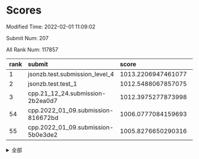 # Scores

Modified Time: 2022-02-01 11:09:02

Submit Num: 207

All Rank Num: 117857

| rank |               submit               |       score        |       sigma        | pk_num |
| :--- | :--------------------------------- | :----------------- | :----------------- | :----- |
| 1    | jsonzb.test.submission_level_4     | 1013.2206947461077 | 0.795129966036429  | 2275   |
| 2    | jsonzb.test.test_1                 | 1012.5488067857075 | 0.7902934108153644 | 2276   |
| 3    | cpp.21_12_24.submission-2b2ea0d7   | 1012.3975277873998 | 0.7763045090782925 | 2281   |
| 54   | cpp.2022_01_09.submission-816672bd | 1006.0777084159693 | 0.7290295998595901 | 2278   |
| 55   | cpp.2022_01_09.submission-5b0e3de2 | 1005.8276650290316 | 0.726279443776613  | 2273   |


<details>
<summary>全部</summary>

| rank |                 submit                 |       score        |       sigma        | pk_num |
| :--- | :------------------------------------- | :----------------- | :----------------- | :----- |
| 1    | jsonzb.test.submission_level_4         | 1013.2206947461077 | 0.795129966036429  | 2275   |
| 2    | jsonzb.test.test_1                     | 1012.5488067857075 | 0.7902934108153644 | 2276   |
| 3    | cpp.21_12_24.submission-2b2ea0d7       | 1012.3975277873998 | 0.7763045090782925 | 2281   |
| 4    | gobigger.level_3.submission_level_3_35 | 1011.6875164531648 | 0.7921820522000688 | 2276   |
| 5    | gobigger.level_3.submission_level_3_14 | 1011.642956970496  | 0.7816280034442151 | 2274   |
| 6    | gobigger.level_3.submission_level_3_25 | 1011.5571382751333 | 0.7670575749180748 | 2281   |
| 7    | gobigger.level_3.submission_level_3_2  | 1011.5175450918873 | 0.7883061585752892 | 2279   |
| 8    | gobigger.level_3.submission_level_3_18 | 1011.4579221915214 | 0.7558168226163324 | 2276   |
| 9    | gobigger.level_3.submission_level_3_36 | 1011.192623358014  | 0.7761562011678325 | 2277   |
| 10   | gobigger.level_3.submission_level_3_42 | 1011.0293349775372 | 0.7593629363136453 | 2273   |
| 11   | gobigger.level_3.submission_level_3_0  | 1010.9474501871288 | 0.8045445589353046 | 2278   |
| 12   | gobigger.level_3.submission_level_3_23 | 1010.8813944215383 | 0.7818011725494812 | 2280   |
| 13   | gobigger.level_3.submission_level_3_39 | 1010.8693917590047 | 0.7615166406995986 | 2275   |
| 14   | gobigger.level_3.submission_level_3_6  | 1010.849322765495  | 0.7386452255901933 | 2280   |
| 15   | gobigger.level_3.submission_level_3_9  | 1010.5603027373801 | 0.7593730905972156 | 2278   |
| 16   | gobigger.level_3.submission_level_3_1  | 1010.5082186754712 | 0.7659332945342692 | 2276   |
| 17   | gobigger.level_3.submission_level_3_26 | 1010.4788110215201 | 0.7709831750349375 | 2272   |
| 18   | gobigger.level_3.submission_level_3_49 | 1010.4272791204364 | 0.7891937049428348 | 2275   |
| 19   | gobigger.level_3.submission_level_3_31 | 1010.3597766263716 | 0.7659207084777391 | 2282   |
| 20   | gobigger.level_3.submission_level_3_37 | 1010.334584255167  | 0.7619288097298231 | 2277   |
| 21   | gobigger.level_3.submission_level_3_29 | 1010.3239203141172 | 0.7585463573613846 | 2277   |
| 22   | gobigger.level_3.submission_level_3_13 | 1010.1199568563393 | 0.7766405893899113 | 2281   |
| 23   | gobigger.level_3.submission_level_3_16 | 1010.1159979814108 | 0.7546838033762354 | 2279   |
| 24   | gobigger.level_3.submission_level_3_11 | 1010.1026831161346 | 0.7784908250414688 | 2281   |
| 25   | gobigger.level_3.submission_level_3_40 | 1010.0534816992027 | 0.7473585021374655 | 2278   |
| 26   | gobigger.level_3.submission_level_3_19 | 1009.8727362617776 | 0.7577071179179211 | 2277   |
| 27   | gobigger.level_3.submission_level_3_45 | 1009.7981052477085 | 0.7591892699694223 | 2277   |
| 28   | gobigger.level_3.submission_level_3_3  | 1009.7817386491129 | 0.7465787767436016 | 2281   |
| 29   | gobigger.level_3.submission_level_3_15 | 1009.7541030090784 | 0.7293978494931305 | 2278   |
| 30   | gobigger.level_3.submission_level_3_38 | 1009.7421066152843 | 0.7652872570262911 | 2282   |
| 31   | gobigger.level_3.submission_level_3_10 | 1009.6131976154086 | 0.7613292013493562 | 2278   |
| 32   | gobigger.level_3.submission_level_3_33 | 1009.609306031402  | 0.7390545575417863 | 2285   |
| 33   | gobigger.level_3.submission_level_3_30 | 1009.605266229274  | 0.7492454594482963 | 2279   |
| 34   | gobigger.level_3.submission_level_3_34 | 1009.5907701876406 | 0.7605105762062597 | 2273   |
| 35   | gobigger.level_3.submission_level_3_48 | 1009.5447342599002 | 0.7480975649447243 | 2278   |
| 36   | gobigger.level_3.submission_level_3_43 | 1009.4906562579181 | 0.7550600647519206 | 2277   |
| 37   | gobigger.level_3.submission_level_3_47 | 1009.4818607572382 | 0.7251618525754597 | 2280   |
| 38   | gobigger.level_3.submission_level_3_7  | 1009.3493773080686 | 0.7551898629960833 | 2285   |
| 39   | gobigger.level_3.submission_level_3_24 | 1009.2861191722975 | 0.7541032975717533 | 2272   |
| 40   | gobigger.level_3.submission_level_3_44 | 1009.2720429239555 | 0.7341552355964913 | 2278   |
| 41   | gobigger.level_3.submission_level_3_20 | 1009.2520023946314 | 0.7484769607424299 | 2284   |
| 42   | gobigger.level_3.submission_level_3_8  | 1009.1047225874339 | 0.7505031881715578 | 2279   |
| 43   | gobigger.level_3.submission_level_3_32 | 1009.1009539724866 | 0.755005213440095  | 2279   |
| 44   | gobigger.level_3.submission_level_3_41 | 1009.0815078710585 | 0.7465135766746058 | 2277   |
| 45   | gobigger.level_3.submission_level_3_21 | 1009.0506814628629 | 0.7904680024050699 | 2280   |
| 46   | gobigger.level_3.submission_level_3_5  | 1008.9576350234439 | 0.7397417503638659 | 2278   |
| 47   | gobigger.level_3.submission_level_3_4  | 1008.9534596035505 | 0.7331779680001277 | 2279   |
| 48   | gobigger.level_3.submission_level_3_46 | 1008.9486124629734 | 0.7353018188208422 | 2276   |
| 49   | gobigger.level_3.submission_level_3_27 | 1008.8340455929936 | 0.7458877609528661 | 2277   |
| 50   | gobigger.level_3.submission_level_3_17 | 1008.8013538665102 | 0.7430487170546783 | 2279   |
| 51   | gobigger.level_3.submission_level_3_22 | 1008.6281928718535 | 0.7581806305408878 | 2279   |
| 52   | gobigger.level_3.submission_level_3_12 | 1008.2390198599156 | 0.7273526086657072 | 2281   |
| 53   | gobigger.level_3.submission_level_3_28 | 1007.7645653909028 | 0.7252947589504277 | 2278   |
| 54   | cpp.2022_01_09.submission-816672bd     | 1006.0777084159693 | 0.7290295998595901 | 2278   |
| 55   | cpp.2022_01_09.submission-5b0e3de2     | 1005.8276650290316 | 0.726279443776613  | 2273   |
| 56   | gobigger.level_1.submission_level_1_47 | 1005.1795980568136 | 0.7354115235195301 | 2281   |
| 57   | gobigger.level_1.submission_level_1_21 | 1004.9048793479757 | 0.7385002443431876 | 2279   |
| 58   | gobigger.level_1.submission_level_1_41 | 1004.8438000450785 | 0.7271401176519229 | 2279   |
| 59   | gobigger.level_1.submission_level_1_17 | 1004.7517632474928 | 0.7113015460046364 | 2277   |
| 60   | gobigger.level_1.submission_level_1_1  | 1004.6473695553003 | 0.720363926519396  | 2271   |
| 61   | gobigger.level_1.submission_level_1_15 | 1004.3857246263341 | 0.7175627122588708 | 2276   |
| 62   | gobigger.level_1.submission_level_1_46 | 1004.2394175766897 | 0.7294029547323224 | 2280   |
| 63   | gobigger.level_1.submission_level_1_2  | 1004.2214229222731 | 0.7104885972090229 | 2274   |
| 64   | gobigger.level_1.submission_level_1_6  | 1004.1126330505418 | 0.7146701484197701 | 2280   |
| 65   | gobigger.level_1.submission_level_1_29 | 1004.0886152228146 | 0.7174536970718757 | 2281   |
| 66   | gobigger.level_1.submission_level_1_45 | 1003.9571713594801 | 0.7057952781831307 | 2280   |
| 67   | gobigger.level_1.submission_level_1_20 | 1003.896374943301  | 0.7180516111632179 | 2273   |
| 68   | gobigger.level_1.submission_level_1_10 | 1003.8940456687507 | 0.7215659394492994 | 2280   |
| 69   | gobigger.level_1.submission_level_1_8  | 1003.600191987966  | 0.7126895301043764 | 2276   |
| 70   | gobigger.level_1.submission_level_1_37 | 1003.5681825546891 | 0.7283506363299866 | 2280   |
| 71   | gobigger.level_1.submission_level_1_18 | 1003.5102443808624 | 0.7148325909925619 | 2280   |
| 72   | gobigger.level_1.submission_level_1_12 | 1003.5028679872914 | 0.7148623734892244 | 2279   |
| 73   | gobigger.level_1.submission_level_1_33 | 1003.4928405869776 | 0.7148405355404492 | 2276   |
| 74   | gobigger.level_1.submission_level_1_3  | 1003.4130937549256 | 0.713514524383775  | 2277   |
| 75   | gobigger.level_1.submission_level_1_44 | 1003.365657801701  | 0.7214996754719623 | 2277   |
| 76   | gobigger.level_1.submission_level_1_5  | 1003.2627413482691 | 0.7038946654696526 | 2277   |
| 77   | gobigger.level_1.submission_level_1_40 | 1003.2121703746274 | 0.7236773002038737 | 2274   |
| 78   | gobigger.level_1.submission_level_1_7  | 1003.1931698932411 | 0.7246625284371039 | 2283   |
| 79   | gobigger.level_1.submission_level_1_22 | 1003.1723349246519 | 0.7106881477241844 | 2277   |
| 80   | gobigger.level_1.submission_level_1_31 | 1003.1050313348467 | 0.7079965953938201 | 2278   |
| 81   | gobigger.level_1.submission_level_1_24 | 1003.0952168665912 | 0.7182885924278859 | 2279   |
| 82   | gobigger.level_1.submission_level_1_43 | 1003.0540930893197 | 0.709048656951916  | 2278   |
| 83   | gobigger.level_1.submission_level_1_9  | 1002.9908242929214 | 0.7236620483403909 | 2280   |
| 84   | gobigger.level_1.submission_level_1_13 | 1002.9131918521481 | 0.7116745098694193 | 2284   |
| 85   | gobigger.level_1.submission_level_1_0  | 1002.8896718854495 | 0.7124657276058175 | 2278   |
| 86   | gobigger.level_1.submission_level_1_19 | 1002.821252191196  | 0.709355819909445  | 2277   |
| 87   | gobigger.level_1.submission_level_1_32 | 1002.8158928580076 | 0.7214020962906189 | 2276   |
| 88   | gobigger.level_1.submission_level_1_4  | 1002.80314517549   | 0.7196675844291879 | 2275   |
| 89   | gobigger.level_1.submission_level_1_27 | 1002.763181140049  | 0.719302143333301  | 2282   |
| 90   | gobigger.level_1.submission_level_1_28 | 1002.7545106517076 | 0.7063373160615808 | 2279   |
| 91   | gobigger.level_1.submission_level_1_48 | 1002.7381996243585 | 0.715580028366667  | 2279   |
| 92   | gobigger.level_1.submission_level_1_34 | 1002.7300702628    | 0.7234188689142801 | 2278   |
| 93   | gobigger.level_1.submission_level_1_30 | 1002.6957888467118 | 0.7218619564216566 | 2279   |
| 94   | gobigger.level_1.submission_level_1_23 | 1002.6412686779    | 0.7085927743327933 | 2274   |
| 95   | gobigger.level_1.submission_level_1_42 | 1002.6113928600454 | 0.7175883750520303 | 2275   |
| 96   | gobigger.level_1.submission_level_1_35 | 1002.5216980578742 | 0.7159340532749684 | 2271   |
| 97   | gobigger.level_1.submission_level_1_39 | 1002.4633380796369 | 0.7275610965720808 | 2282   |
| 98   | gobigger.level_1.submission_level_1_26 | 1002.4146349255504 | 0.7058046814179115 | 2277   |
| 99   | gobigger.level_1.submission_level_1_14 | 1002.1447589425785 | 0.7123296664581681 | 2273   |
| 100  | gobigger.level_1.submission_level_1_38 | 1002.0546241545262 | 0.7101760509399256 | 2276   |
| 101  | gobigger.level_1.submission_level_1_36 | 1001.8964891810082 | 0.7113150879267598 | 2271   |
| 102  | gobigger.level_1.submission_level_1_49 | 1001.8744350960233 | 0.7216306436647532 | 2279   |
| 103  | gobigger.level_1.submission_level_1_25 | 1001.8586689510479 | 0.7144068652957282 | 2276   |
| 104  | gobigger.level_1.submission_level_1_11 | 1001.6354577411239 | 0.7131703631042684 | 2278   |
| 105  | gobigger.level_1.submission_level_1_16 | 1001.588658412313  | 0.720231064795239  | 2275   |
| 106  | gobigger.random.submission_random_46   | 997.9828128660862  | 0.6994666390964023 | 2273   |
| 107  | gobigger.random.submission_random_37   | 997.3959264777152  | 0.7103255792072861 | 2280   |
| 108  | gobigger.random.submission_random_24   | 996.8721509511761  | 0.7088124990061379 | 2275   |
| 109  | gobigger.random.submission_random_3    | 996.7565780325463  | 0.7121520179240478 | 2281   |
| 110  | gobigger.random.submission_random_36   | 996.519723368991   | 0.7037081965065474 | 2279   |
| 111  | gobigger.random.submission_random_10   | 996.5133058718008  | 0.7113466888949405 | 2275   |
| 112  | gobigger.random.submission_random_43   | 996.4777686851672  | 0.7006249132640492 | 2278   |
| 113  | gobigger.random.submission_random_17   | 996.4344890793537  | 0.7169324488323064 | 2282   |
| 114  | gobigger.random.submission_random_16   | 996.4278297161759  | 0.6980865318830274 | 2281   |
| 115  | gobigger.random.submission_random_11   | 996.4211873025919  | 0.7149419896882802 | 2273   |
| 116  | gobigger.random.submission_random_45   | 996.4121141348651  | 0.7144018697982342 | 2274   |
| 117  | gobigger.random.submission_random_1    | 996.4104264162011  | 0.7025650328683619 | 2276   |
| 118  | gobigger.random.submission_random_23   | 996.3385760749661  | 0.7118502818039671 | 2278   |
| 119  | gobigger.random.submission_random_21   | 996.3352498701483  | 0.707348817639178  | 2278   |
| 120  | gobigger.random.submission_random_47   | 996.2952894491618  | 0.7150918597954682 | 2271   |
| 121  | gobigger.random.submission_random_48   | 996.2498552806514  | 0.6887185149099033 | 2279   |
| 122  | gobigger.random.submission_random_14   | 996.1826476203557  | 0.7108873624505329 | 2280   |
| 123  | gobigger.random.submission_random_30   | 996.1496643936358  | 0.7066982333124835 | 2277   |
| 124  | gobigger.random.submission_random_6    | 996.1287359762608  | 0.7201638507037076 | 2277   |
| 125  | gobigger.random.submission_random_8    | 996.0279944450713  | 0.7058942007157424 | 2279   |
| 126  | gobigger.random.submission_random_0    | 995.9534656855899  | 0.7113666120800479 | 2282   |
| 127  | gobigger.random.submission_random_32   | 995.9290983857362  | 0.7185689200633594 | 2278   |
| 128  | gobigger.random.submission_random_40   | 995.8479307355337  | 0.7043177244546845 | 2277   |
| 129  | gobigger.random.submission_random_31   | 995.8232999136     | 0.7190413104098049 | 2276   |
| 130  | gobigger.random.submission_random_15   | 995.8212304963893  | 0.714583971048591  | 2277   |
| 131  | gobigger.random.submission_random_33   | 995.7761904960829  | 0.716754337373142  | 2278   |
| 132  | gobigger.random.submission_random_42   | 995.731204563584   | 0.7170276445578844 | 2271   |
| 133  | gobigger.random.submission_random_41   | 995.7299142377622  | 0.7103618596268739 | 2277   |
| 134  | gobigger.random.submission_random_4    | 995.5410370537421  | 0.7098854760835077 | 2274   |
| 135  | gobigger.random.submission_random_20   | 995.5272314220522  | 0.716410598639023  | 2275   |
| 136  | gobigger.random.submission_random_2    | 995.5120504240571  | 0.6992424312321762 | 2273   |
| 137  | gobigger.random.submission_random_49   | 995.511685168109   | 0.710468377709119  | 2280   |
| 138  | gobigger.random.submission_random_28   | 995.447612571899   | 0.7178379752367484 | 2282   |
| 139  | gobigger.random.submission_random_27   | 995.4414684757483  | 0.7229613188727368 | 2281   |
| 140  | gobigger.random.submission_random_44   | 995.435757183589   | 0.7248792489204311 | 2277   |
| 141  | gobigger.random.submission_random_22   | 995.3958127745507  | 0.7200961275879969 | 2278   |
| 142  | gobigger.random.submission_random_12   | 995.3942397830558  | 0.7185037409198147 | 2274   |
| 143  | gobigger.random.submission_random_5    | 995.3293736150539  | 0.7128297921550997 | 2276   |
| 144  | gobigger.random.submission_random_9    | 995.2231043899153  | 0.7157536947034083 | 2277   |
| 145  | gobigger.random.submission_random_38   | 995.1503976676919  | 0.7167242195698106 | 2277   |
| 146  | gobigger.random.submission_random_35   | 995.1190909975318  | 0.7117044706732052 | 2281   |
| 147  | gobigger.random.submission_random_18   | 995.0014168404659  | 0.7111765348198866 | 2278   |
| 148  | gobigger.random.submission_random_19   | 994.9729605148416  | 0.7055485615313434 | 2280   |
| 149  | gobigger.random.submission_random_13   | 994.9343524814068  | 0.7071377480545251 | 2276   |
| 150  | gobigger.random.submission_random_26   | 994.8493068117419  | 0.7198126324037157 | 2279   |
| 151  | gobigger.random.submission_random_25   | 994.8252487149928  | 0.697255122997389  | 2272   |
| 152  | gobigger.random.submission_random_7    | 994.8051176474911  | 0.7281411144695846 | 2276   |
| 153  | gobigger.random.submission_random_29   | 994.4868258511791  | 0.7149655316238    | 2277   |
| 154  | gobigger.random.submission_random_39   | 994.4507095685223  | 0.7077385832117715 | 2272   |
| 155  | gobigger.random.submission_random_34   | 994.3449022255558  | 0.7231158444604824 | 2278   |
| 156  | gobigger.level_2.submission_level_2_19 | 993.7276169825861  | 0.7365893218460713 | 2271   |
| 157  | gobigger.level_2.submission_level_2_6  | 993.5688410728073  | 0.7432681325185828 | 2278   |
| 158  | gobigger.level_2.submission_level_2_17 | 993.4980701917159  | 0.7260020216018658 | 2272   |
| 159  | gobigger.level_2.submission_level_2_5  | 993.4195025068636  | 0.7384004852869398 | 2279   |
| 160  | gobigger.level_2.submission_level_2_38 | 993.4110122773835  | 0.7359401533230082 | 2273   |
| 161  | gobigger.level_2.submission_level_2_9  | 993.3267119555204  | 0.7260831671034742 | 2275   |
| 162  | gobigger.level_2.submission_level_2_18 | 993.3210468252877  | 0.7489252004533763 | 2279   |
| 163  | gobigger.level_2.submission_level_2_1  | 993.2817420893176  | 0.741338904076778  | 2278   |
| 164  | gobigger.level_2.submission_level_2_27 | 993.1655556069439  | 0.7373541863284784 | 2278   |
| 165  | gobigger.level_2.submission_level_2_43 | 993.157480378097   | 0.7401036307455645 | 2277   |
| 166  | gobigger.level_2.submission_level_2_47 | 993.1426153706975  | 0.7290750051885243 | 2279   |
| 167  | gobigger.level_2.submission_level_2_25 | 992.8927409901206  | 0.7244800912674354 | 2275   |
| 168  | gobigger.level_2.submission_level_2_45 | 992.8483053649942  | 0.7444571522400407 | 2278   |
| 169  | gobigger.level_2.submission_level_2_26 | 992.758837663747   | 0.7337851667932119 | 2279   |
| 170  | gobigger.level_2.submission_level_2_15 | 992.7156374941194  | 0.7272878736097517 | 2281   |
| 171  | gobigger.level_2.submission_level_2_34 | 992.6475238929698  | 0.7577937183718544 | 2271   |
| 172  | gobigger.level_2.submission_level_2_0  | 992.5939616505578  | 0.7487862177811487 | 2280   |
| 173  | gobigger.level_2.submission_level_2_31 | 992.5584765990544  | 0.7404856404006381 | 2279   |
| 174  | gobigger.level_2.submission_level_2_12 | 992.4265784817206  | 0.7325111190131626 | 2286   |
| 175  | gobigger.level_2.submission_level_2_41 | 992.4002537106267  | 0.7430396900483313 | 2281   |
| 176  | gobigger.level_2.submission_level_2_4  | 992.2611423067949  | 0.7343327261804568 | 2280   |
| 177  | gobigger.level_2.submission_level_2_49 | 992.2002432474959  | 0.7267102303449829 | 2276   |
| 178  | gobigger.level_2.submission_level_2_30 | 992.1743608805901  | 0.7383770770199821 | 2279   |
| 179  | gobigger.level_2.submission_level_2_8  | 992.1572538873346  | 0.7530130641509839 | 2277   |
| 180  | gobigger.level_2.submission_level_2_23 | 992.1411531834467  | 0.7317136217479423 | 2276   |
| 181  | gobigger.level_2.submission_level_2_40 | 992.1302074337976  | 0.7501561813292574 | 2275   |
| 182  | gobigger.level_2.submission_level_2_46 | 992.1018587229266  | 0.7401764024522397 | 2271   |
| 183  | gobigger.level_2.submission_level_2_36 | 992.0904351072587  | 0.7296995194038317 | 2277   |
| 184  | gobigger.level_2.submission_level_2_2  | 992.0582101482472  | 0.7375888863529209 | 2279   |
| 185  | gobigger.level_2.submission_level_2_48 | 992.0544760739814  | 0.7411547704441908 | 2278   |
| 186  | gobigger.level_2.submission_level_2_11 | 992.0077875422523  | 0.7451668084642314 | 2278   |
| 187  | gobigger.level_2.submission_level_2_21 | 991.9884589527163  | 0.7547439298595078 | 2276   |
| 188  | gobigger.level_2.submission_level_2_14 | 991.9107488807279  | 0.7621959842846902 | 2272   |
| 189  | gobigger.level_2.submission_level_2_29 | 991.8164230203766  | 0.7739221582408613 | 2279   |
| 190  | gobigger.level_2.submission_level_2_10 | 991.7932068656656  | 0.7542938626154614 | 2277   |
| 191  | gobigger.level_2.submission_level_2_16 | 991.7897860285534  | 0.7490326618696227 | 2276   |
| 192  | gobigger.level_2.submission_level_2_22 | 991.6949182316333  | 0.7515819080811006 | 2281   |
| 193  | gobigger.level_2.submission_level_2_28 | 991.6802853275069  | 0.746082907506269  | 2281   |
| 194  | gobigger.level_2.submission_level_2_39 | 991.6334609183058  | 0.7566989017032945 | 2280   |
| 195  | gobigger.level_2.submission_level_2_33 | 991.5948921776447  | 0.7437664411473269 | 2271   |
| 196  | gobigger.level_2.submission_level_2_37 | 991.4320136399887  | 0.7430649766059023 | 2282   |
| 197  | gobigger.level_2.submission_level_2_24 | 991.2997736282382  | 0.75151098161668   | 2275   |
| 198  | gobigger.level_2.submission_level_2_44 | 991.2209140935162  | 0.7285963912021229 | 2273   |
| 199  | gobigger.level_2.submission_level_2_35 | 991.1413960925759  | 0.743661648228451  | 2276   |
| 200  | gobigger.level_2.submission_level_2_32 | 991.1041643648142  | 0.7363402480128517 | 2278   |
| 201  | gobigger.level_2.submission_level_2_13 | 990.840553830913   | 0.7642797848382914 | 2279   |
| 202  | gobigger.level_2.submission_level_2_3  | 990.8069094965692  | 0.7468135088893194 | 2280   |
| 203  | gobigger.level_2.submission_level_2_42 | 990.4560852196561  | 0.767051791634779  | 2276   |
| 204  | gobigger.level_2.submission_level_2_7  | 990.3965043281408  | 0.75508217614631   | 2281   |
| 205  | gobigger.level_2.submission_level_2_20 | 988.8142328752275  | 0.8256198124431552 | 2273   |
| 206  | gobigger.none.submission_none_1        | 977.8672018249101  | 1.2330112240930506 | 2268   |
| 207  | gobigger.none.submission_none_0        | 976.0408706558645  | 1.3739183318277157 | 2277   |

</details>